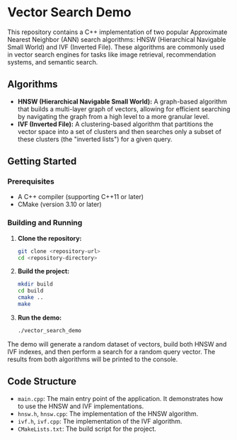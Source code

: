 # Vector Search Demo

This repository contains a C++ implementation of two popular Approximate Nearest Neighbor (ANN) search algorithms: HNSW (Hierarchical Navigable Small World) and IVF (Inverted File). These algorithms are commonly used in vector search engines for tasks like image retrieval, recommendation systems, and semantic search.

## Algorithms

*   **HNSW (Hierarchical Navigable Small World):** A graph-based algorithm that builds a multi-layer graph of vectors, allowing for efficient searching by navigating the graph from a high level to a more granular level.
*   **IVF (Inverted File):** A clustering-based algorithm that partitions the vector space into a set of clusters and then searches only a subset of these clusters (the "inverted lists") for a given query.

## Getting Started

### Prerequisites

*   A C++ compiler (supporting C++11 or later)
*   CMake (version 3.10 or later)

### Building and Running

1.  **Clone the repository:**
    ```bash
    git clone <repository-url>
    cd <repository-directory>
    ```

2.  **Build the project:**
    ```bash
    mkdir build
    cd build
    cmake ..
    make
    ```

3.  **Run the demo:**
    ```bash
    ./vector_search_demo
    ```

The demo will generate a random dataset of vectors, build both HNSW and IVF indexes, and then perform a search for a random query vector. The results from both algorithms will be printed to the console.

## Code Structure

*   `main.cpp`: The main entry point of the application. It demonstrates how to use the HNSW and IVF implementations.
*   `hnsw.h`, `hnsw.cpp`: The implementation of the HNSW algorithm.
*   `ivf.h`, `ivf.cpp`: The implementation of the IVF algorithm.
*   `CMakeLists.txt`: The build script for the project.

